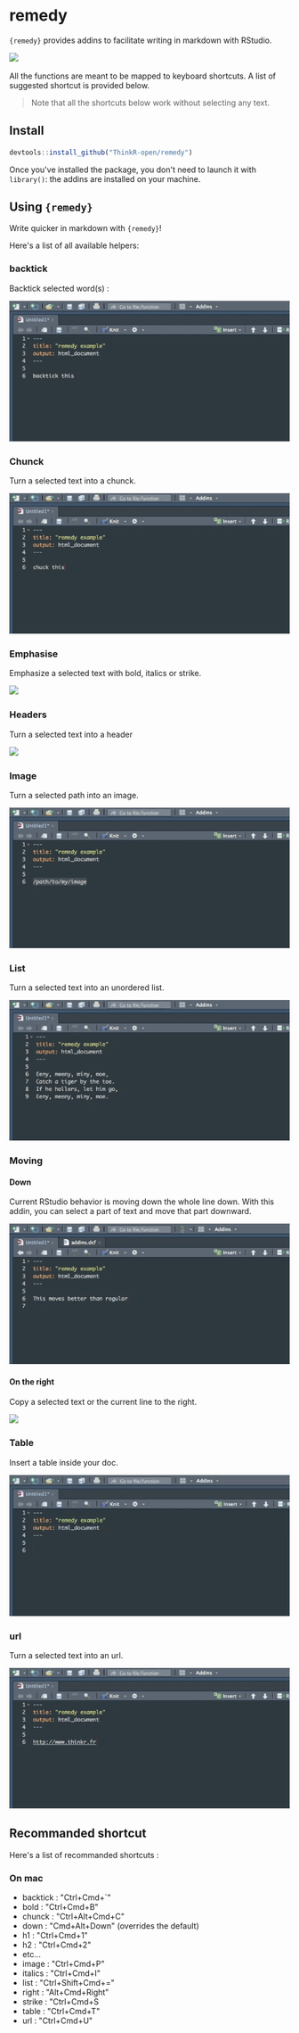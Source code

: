 <!-- README.md is generated from README.Rmd. Please edit that file -->
remedy
======

`{remedy}` provides addins to facilitate writing in markdown with RStudio.

![](readme_gif/remedy_example.gif)

All the functions are meant to be mapped to keyboard shortcuts. A list of suggested shortcut is provided below.

> Note that all the shortcuts below work without selecting any text.

Install
-------

``` r
devtools::install_github("ThinkR-open/remedy")
```

Once you've installed the package, you don't need to launch it with `library()`: the addins are installed on your machine.

Using `{remedy}`
----------------

Write quicker in markdown with `{remedy}`!

Here's a list of all available helpers:

### backtick

Backtick selected word(s) :

![](readme_gif/backtick.gif)

### Chunck

Turn a selected text into a chunck.

![](readme_gif/chunck.gif)

### Emphasise

Emphasize a selected text with bold, italics or strike.

![](readme_gif/emphasise.gif)

### Headers

Turn a selected text into a header

![](readme_gif/header.gif)

### Image

Turn a selected path into an image.

![](readme_gif/image.gif)

### List

Turn a selected text into an unordered list.

![](readme_gif/list.gif)

### Moving

#### Down

Current RStudio behavior is moving down the whole line down. With this addin, you can select a part of text and move that part downward.

![](readme_gif/down.gif)

#### On the right

Copy a selected text or the current line to the right.

![](readme_gif/right.gif)

### Table

Insert a table inside your doc.

![](readme_gif/table.gif)

### url

Turn a selected text into an url.

![](readme_gif/url.gif)

Recommanded shortcut
--------------------

Here's a list of recommanded shortcuts :

### On mac

-   backtick : "Ctrl+Cmd+\`"
-   bold : "Ctrl+Cmd+B"
-   chunck : "Ctrl+Alt+Cmd+C"
-   down : "Cmd+Alt+Down" (overrides the default)
-   h1 : "Ctrl+Cmd+1"
-   h2 : "Ctrl+Cmd+2"
-   etc...
-   image : "Ctrl+Cmd+P"
-   italics : "Ctrl+Cmd+I"
-   list : "Ctrl+Shift+Cmd+="
-   right : "Alt+Cmd+Right"
-   strike : "Ctrl+Cmd+S
-   table : "Ctrl+Cmd+T"
-   url : "Ctrl+Cmd+U"
